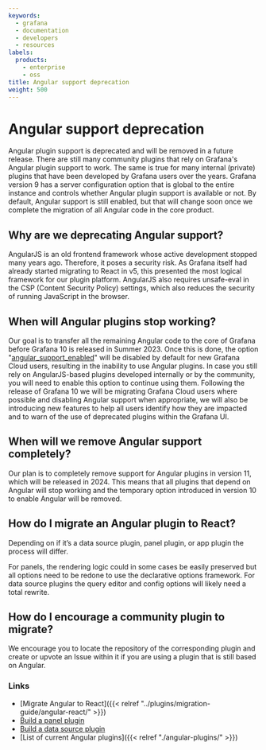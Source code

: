 ```yaml
---
keywords:
  - grafana
  - documentation
  - developers
  - resources
labels:
  products:
    - enterprise
    - oss
title: Angular support deprecation
weight: 500
---
```


# Angular support deprecation

Angular plugin support is deprecated and will be removed in a future release. There are still many community plugins that rely on Grafana's Angular plugin support to work. The same is true for many internal (private) plugins that have been developed by Grafana users over the years. Grafana version 9 has a server configuration option that is global to the entire instance and controls whether Angular plugin support is available or not. By default, Angular support is still enabled, but that will change soon once we complete the migration of all Angular code in the core product.

## Why are we deprecating Angular support?

AngularJS is an old frontend framework whose active development stopped many years ago. Therefore, it poses a security risk. As Grafana itself had already started migrating to React in v5, this presented the most logical framework for our plugin platform. AngularJS also requires unsafe-eval in the CSP (Content Security Policy) settings, which also reduces the security of running JavaScript in the browser.

## When will Angular plugins stop working?

Our goal is to transfer all the remaining Angular code to the core of Grafana before Grafana 10 is released in Summer 2023. Once this is done, the option "[angular_support_enabled](https://github.com/grafana/grafana/blob/d61bcdf4ca5e69489e0067c56fbe7f0bfdf84ee4/conf/defaults.ini#L362)" will be disabled by default for new Grafana Cloud users, resulting in the inability to use Angular plugins. In case you still rely on AngularJS-based plugins developed internally or by the community, you will need to enable this option to continue using them. Following the release of Grafana 10 we will be migrating Grafana Cloud users where possible and disabling Angular support when appropriate, we will also be introducing new features to help all users identify how they are impacted and to warn of the use of deprecated plugins within the Grafana UI.

## When will we remove Angular support completely?

Our plan is to completely remove support for Angular plugins in version 11, which will be released in 2024. This means that all plugins that depend on Angular will stop working and the temporary option introduced in version 10 to enable Angular will be removed.

## How do I migrate an Angular plugin to React?

Depending on if it’s a data source plugin, panel plugin, or app plugin the process will differ.

For panels, the rendering logic could in some cases be easily preserved but all options need to be redone to use the declarative options framework. For data source plugins the query editor and config options will likely need a total rewrite.

## How do I encourage a community plugin to migrate?

We encourage you to locate the repository of the corresponding plugin and create or upvote an Issue within it if you are using a plugin that is still based on Angular.

### Links

- [Migrate Angular to React]({{< relref "../plugins/migration-guide/angular-react/" >}})
- [Build a panel plugin](https://grafana.com/tutorials/build-a-panel-plugin/)
- [Build a data source plugin](https://grafana.com/tutorials/build-a-data-source-plugin/)
- [List of current Angular plugins]({{< relref "./angular-plugins/" >}})
